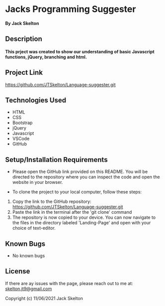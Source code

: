 # Jacks Programming Suggester

#### By Jack Skelton

## Description
#### This prject was created to show our understanding of basic Javascript functions, jQuery, branching and html.

## Project Link

https://github.com/JTSkelton/Language-suggester.git
## Technologies Used

* HTML
* CSS
* Bootstrap
* jQuery
* Javascript
* VSCode
* GitHub

## Setup/Installation Requirements

* Please open the GitHub link provided on this README. You will be directed to the repository where you can inspect the code and open the website in your browser.

* To clone the project to your local computer, follow these steps:
1) Copy the link to the GitHub repository: https://github.com/JTSkelton/Language-suggester.git
2) Paste the link in the terminal after the 'git clone' command
3) The repository is now copied to your device. You can now navigate to the files in the directory labeled 'Landing-Page' and open with your choice of text-editor.

## Known Bugs

* No known bugs
## License

If there are ay issues with the page, please reach out to me at: skelton.jt9@gmail.com

Copyright (c) 11/06/2021 Jack Skelton